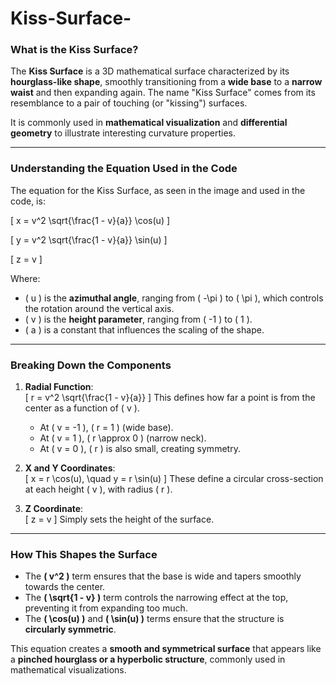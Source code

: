 # Kiss-Surface-

### **What is the Kiss Surface?**  
The **Kiss Surface** is a 3D mathematical surface characterized by its **hourglass-like shape**, smoothly transitioning from a **wide base** to a **narrow waist** and then expanding again. The name "Kiss Surface" comes from its resemblance to a pair of touching (or "kissing") surfaces.

It is commonly used in **mathematical visualization** and **differential geometry** to illustrate interesting curvature properties.

---

### **Understanding the Equation Used in the Code**  
The equation for the Kiss Surface, as seen in the image and used in the code, is:

\[
x = v^2 \sqrt{\frac{1 - v}{a}} \cos(u)
\]

\[
y = v^2 \sqrt{\frac{1 - v}{a}} \sin(u)
\]

\[
z = v
\]

Where:
- \( u \) is the **azimuthal angle**, ranging from \( -\pi \) to \( \pi \), which controls the rotation around the vertical axis.
- \( v \) is the **height parameter**, ranging from \( -1 \) to \( 1 \).
- \( a \) is a constant that influences the scaling of the shape.

---

### **Breaking Down the Components**  
1. **Radial Function**:  
   \[
   r = v^2 \sqrt{\frac{1 - v}{a}}
   \]
   This defines how far a point is from the center as a function of \( v \).  
   - At \( v = -1 \), \( r = 1 \) (wide base).  
   - At \( v = 1 \), \( r \approx 0 \) (narrow neck).  
   - At \( v = 0 \), \( r \) is also small, creating symmetry.

2. **X and Y Coordinates**:  
   \[
   x = r \cos(u), \quad y = r \sin(u)
   \]
   These define a circular cross-section at each height \( v \), with radius \( r \).

3. **Z Coordinate**:  
   \[
   z = v
   \]
   Simply sets the height of the surface.

---

### **How This Shapes the Surface**
- The **\( v^2 \)** term ensures that the base is wide and tapers smoothly towards the center.
- The **\( \sqrt{1 - v} \)** term controls the narrowing effect at the top, preventing it from expanding too much.
- The **\( \cos(u) \)** and **\( \sin(u) \)** terms ensure that the structure is **circularly symmetric**.

This equation creates a **smooth and symmetrical surface** that appears like a **pinched hourglass or a hyperbolic structure**, commonly used in mathematical visualizations.
